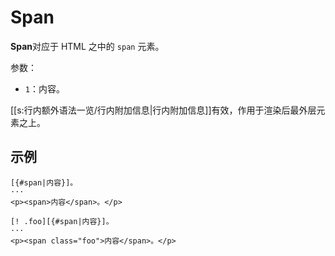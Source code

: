 # Span

**Span**对应于 HTML 之中的 `span` 元素。

参数：

- `1`：内容。

[[s:行内额外语法一览/行内附加信息|行内附加信息]]有效，作用于渲染后最外层元素之上。

## 示例

```example
[{#span|内容}]。
···
<p><span>内容</span>。</p>
```

```example
[! .foo][{#span|内容}]。
···
<p><span class="foo">内容</span>。</p>
```
